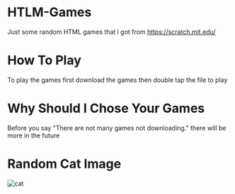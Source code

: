 # HTLM-Games
Just some random HTML games that i got from https://scratch.mit.edu/

# How To Play
To play the games first download the games then double tap the file to play

# Why Should I Chose Your Games
Before you say "There are not many games not downloading." there will be more in the future

# Random Cat Image
![cat](https://user-images.githubusercontent.com/92611267/159390023-6a15e74b-8b0e-41b7-919d-d13c7dd17084.png)
